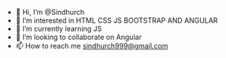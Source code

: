 - 👋 Hi, I’m @Sindhurch
- 👀 I’m interested in HTML CSS JS BOOTSTRAP AND ANGULAR
- 🌱 I’m currently learning JS
- 💞️ I’m looking to collaborate on Angular
- 📫 How to reach me sindhurch999@gmail.com

<!---
Sindhurch/Sindhurch is a ✨ special ✨ repository because its `README.md` (this file) appears on your GitHub profile.
You can click the Preview link to take a look at your changes.
--->

